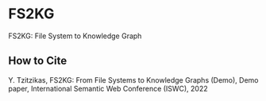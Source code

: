 # FS2KG
FS2KG: File System to Knowledge Graph



## How to Cite
Y. Tzitzikas, FS2KG: From File Systems to Knowledge Graphs  (Demo), Demo paper, International Semantic Web Conference (ISWC), 2022
